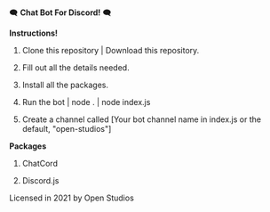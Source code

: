 🗨️ **Chat Bot For Discord!** 🗨️


**Instructions!**

1) Clone this repository | Download this repository.

2) Fill out all the details needed.

3) Install all the packages.

4) Run the bot | node . | node index.js

5) Create a channel called [Your bot channel name in index.js or the default, "open-studios"]

**Packages**

1) ChatCord

2) Discord.js

Licensed in 2021 by Open Studios
